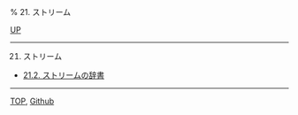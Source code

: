% 21. ストリーム

[UP](index.html)  

---

21. ストリーム

- [21.2. ストリームの辞書](21.2.html)

---
[TOP](index.html),  [Github](https://github.com/nptcl/npt-japanese)


